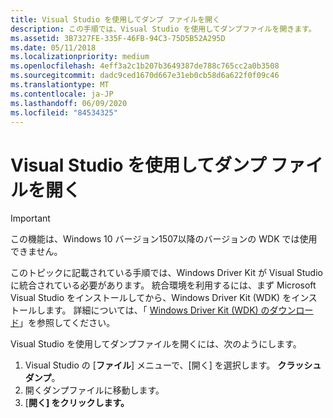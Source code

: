 ```yaml
---
title: Visual Studio を使用してダンプ ファイルを開く
description: この手順では、Visual Studio を使用してダンプファイルを開きます。
ms.assetid: 3B7327FE-335F-46FB-94C3-75D5B52A295D
ms.date: 05/11/2018
ms.localizationpriority: medium
ms.openlocfilehash: 4eff3a2c1b207b3649387de788c765cc2a0b3508
ms.sourcegitcommit: dadc9ced1670d667e31eb0cb58d6a622f0f09c46
ms.translationtype: MT
ms.contentlocale: ja-JP
ms.lasthandoff: 06/09/2020
ms.locfileid: "84534325"
---
```

# <a name="opening-a-dump-file-using-visual-studio"></a>Visual Studio を使用してダンプ ファイルを開く

> [!IMPORTANT]
> この機能は、Windows 10 バージョン1507以降のバージョンの WDK では使用できません。
>

このトピックに記載されている手順では、Windows Driver Kit が Visual Studio に統合されている必要があります。 統合環境を利用するには、まず Microsoft Visual Studio をインストールしてから、Windows Driver Kit (WDK) をインストールします。 詳細については、「 [Windows Driver Kit (WDK) のダウンロード](https://docs.microsoft.com/windows-hardware/drivers/download-the-wdk)」を参照してください。

Visual Studio を使用してダンプファイルを開くには、次のようにします。

1. Visual Studio の [**ファイル**] メニューで、[開く] を選択します。 **クラッシュダンプ**。
2. 開くダンプファイルに移動します。
3. [**開く] をクリックします。**
